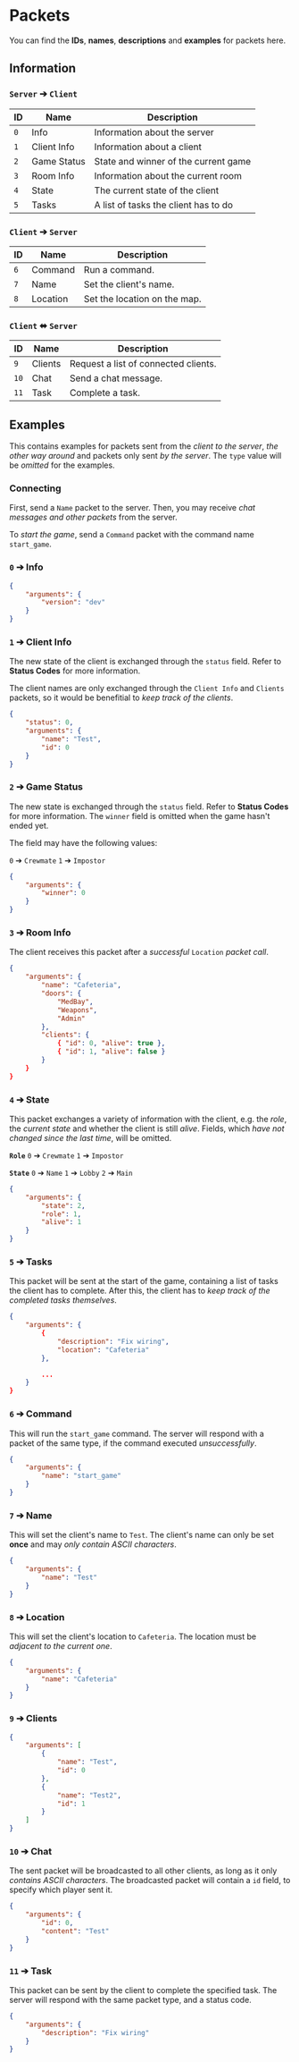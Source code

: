 # Packets
You can find the **IDs**, **names**, **descriptions** and **examples** for packets here.

## Information
### `Server` ➔ `Client`
| ID  | Name        | Description                          |
| --  | ----------- | ------------------------------------ |
| `0` | Info        | Information about the server         |
| `1` | Client Info | Information about a client           |
| `2` | Game Status | State and winner of the current game |
| `3` | Room Info   | Information about the current room   |
| `4` | State       | The current state of the client      |
| `5` | Tasks       | A list of tasks the client has to do |

### `Client` ➔ `Server`
| ID  | Name     | Description                  |
| --  | -------- | ---------------------------- |
| `6` | Command  | Run a command.               |
| `7` | Name     | Set the client's name.       |
| `8` | Location | Set the location on the map. |

### `Client` ⬌ `Server`
| ID   | Name    | Description                          |
| ---- | ------- | ------------------------------------ |
| `9`  | Clients | Request a list of connected clients. |
| `10` | Chat    | Send a chat message.                 |
| `11` | Task    | Complete a task.                     |

## Examples
This contains examples for packets sent from the *client to the server*, *the other way around* and packets only sent *by the server*.
The `type` value will be *omitted* for the examples.


### Connecting
First, send a `Name` packet to the server.
Then, you may receive *chat messages and other packets* from the server.

To *start the game*, send a `Command` packet with the command name `start_game`.

### `0` ➔ Info
```json
{
	"arguments": {
		"version": "dev"
	}
}
```

### `1` ➔ Client Info
The new state of the client is exchanged through the `status` field. Refer to **Status Codes** for more information.

The client names are only exchanged through the `Client Info` and `Clients` packets, so it would be benefitial
to *keep track of the clients*.

```json
{
	"status": 0,
	"arguments": {
		"name": "Test",
		"id": 0
	}
}
```

### `2` ➔ Game Status
The new state is exchanged through the `status` field. Refer to **Status Codes** for more information.
The `winner` field is omitted when the game hasn't ended yet.

The field may have the following values:

`0` ➔ `Crewmate`
`1` ➔ `Impostor`

```json
{
	"arguments": {
		"winner": 0
	}
}
```

### `3` ➔ Room Info
The client receives this packet after a *successful* `Location` *packet call*.

```json
{
	"arguments": {
		"name": "Cafeteria",
		"doors": {
			"MedBay",
			"Weapons",
			"Admin"
		},
		"clients": {
			{ "id": 0, "alive": true },
			{ "id": 1, "alive": false }
		}
	}
}
```

### `4` ➔ State
This packet exchanges a variety of information with the client, e.g. the *role*, the *current state* and whether the client is still *alive*.
Fields, which *have not changed since the last time*, will be omitted.

**`Role`**
`0` ➔ `Crewmate`
`1` ➔ `Impostor`

**`State`**
`0` ➔ `Name`
`1` ➔ `Lobby`
`2` ➔ `Main`

```json
{
	"arguments": {
		"state": 2,
		"role": 1,
		"alive": 1
	}
}
```

### `5` ➔ Tasks
This packet will be sent at the start of the game, containing a list of tasks the client has to complete.
After this, the client has to *keep track of the completed tasks themselves*.

```json
{
	"arguments": {
		{
			"description": "Fix wiring",
			"location": "Cafeteria"
		},

		...
	}
}
```

### `6` ➔ Command
This will run the `start_game` command.
The server will respond with a packet of the same type, if the command executed *unsuccessfully*.

```json
{
	"arguments": {
		"name": "start_game"
	}
}
```

### `7` ➔ Name
This will set the client's name to `Test`. The client's name can only be set **once** and may *only contain ASCII characters*.

```json
{
	"arguments": {
		"name": "Test"
	}
}
```

### `8` ➔ Location
This will set the client's location to `Cafeteria`. The location must be *adjacent to the current one*.

```json
{
	"arguments": {
		"name": "Cafeteria"
	}
}
```

### `9` ➔ Clients
```json
{
	"arguments": [
		{
			"name": "Test",
			"id": 0
		},
		{
			"name": "Test2",
			"id": 1
		}
	]
}
```

### `10` ➔ Chat
The sent packet will be broadcasted to all other clients, as long as it only *contains ASCII characters*.
The broadcasted packet will contain a `id` field, to specify which player sent it.

```json
{
	"arguments": {
		"id": 0,
		"content": "Test"
	}
}
```

### `11` ➔ Task
This packet can be sent by the client to complete the specified task.
The server will respond with the same packet type, and a status code.

```json
{
	"arguments": {
		"description": "Fix wiring"
	}
}
```